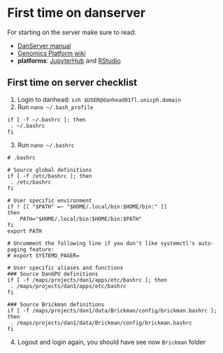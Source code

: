 # First time on danserver

For starting on the server make sure to read:

- [DanServer manual](https://sgn102.pages.ku.dk/a-not-long-tour-of-dangpu/)
- [Genomics Platform wiki](https://sundgenomics.github.io)
- **platforms**: [JupyterHub](http://dangpu01fl:8989) and [RStudio](http://dangpu01fl:8787)

## First time on server checklist

1. Login to danhead: `ssh $USER@danhead01fl.unicph.domain`
2. Run `nano ~/.bash_profile`

```text
if [ -f ~/.bashrc ]; then
 . ~/.bashrc
fi
```

3. Run `nano ~/.bashrc`

```text
# .bashrc

# Source global definitions
if [ -f /etc/bashrc ]; then
 . /etc/bashrc
fi

# User specific environment
if ! [[ "$PATH" =~ "$HOME/.local/bin:$HOME/bin:" ]]
then
    PATH="$HOME/.local/bin:$HOME/bin:$PATH"
fi
export PATH

# Uncomment the following line if you don't like systemctl's auto-paging feature:
# export SYSTEMD_PAGER=

# User specific aliases and functions
### Source DanGPU definitions
if [ -f /maps/projects/dan1/apps/etc/bashrc ]; then
 . /maps/projects/dan1/apps/etc/bashrc
fi

### Source Brickman definitions
if [ -f /maps/projects/dan1/data/Brickman/config/brickman.bashrc ]; then
 . /maps/projects/dan1/data/Brickman/config/brickman.bashrc
fi
```

4. Logout and login again, you should have see now `Brickman` folder
